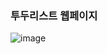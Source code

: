 ### 투두리스트 웹페이지

![image](https://github.com/user-attachments/assets/fe412199-9531-487b-bb7c-a7b775633da2)

